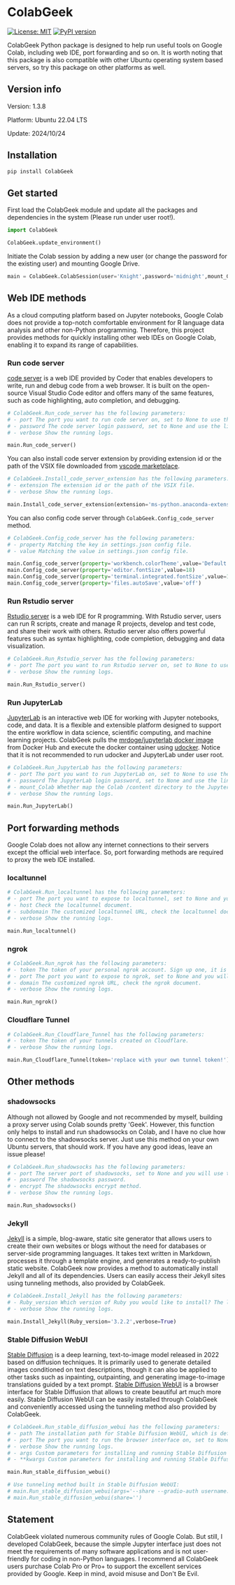 # ColabGeek

[![License: MIT](https://img.shields.io/badge/License-MIT-yellow.svg)](https://github.com/yimingsun12138/ColabGeek/blob/main/LICENSE)
[![PyPI version](https://badge.fury.io/py/ColabGeek.svg)](https://badge.fury.io/py/ColabGeek)

ColabGeek Python package is designed to help run useful tools on Google Colab, including web IDE, port forwarding and so on. It is worth noting that this package is also compatible with other Ubuntu operating system based servers, so try this package on other platforms as well.

## Version info

Version: 1.3.8

Platform: Ubuntu 22.04 LTS

Update: 2024/10/24

## Installation

```python
pip install ColabGeek
```

## Get started

First load the ColabGeek module and update all the packages and dependencies in the system (Please run under user root!).

```python
import ColabGeek

ColabGeek.update_environment()
```

Initiate the Colab session by adding a new user (or change the password for the existing user) and mounting Google Drive.

```python
main = ColabGeek.ColabSession(user='Knight',password='midnight',mount_GD=True)
```

## Web IDE methods

As a cloud computing platform based on Jupyter notebooks, Google Colab does not provide a top-notch comfortable environment for R language data analysis and other non-Python programming. Therefore, this project provides methods for quickly installing other web IDEs on Google Colab, enabling it to expand its range of capabilities.

### Run code server

[code server](https://github.com/coder/code-server) is a web IDE provided by Coder that enables developers to write, run and debug code from a web browser. It is built on the open-source Visual Studio Code editor and offers many of the same features, such as code highlighting, auto completion, and debugging.

```python
# ColabGeek.Run_code_server has the following parameters:
# - port The port you want to run code server on, set to None to use the default port.
# - password The code server login password, set to None and use the linux user password by default.
# - verbose Show the running logs.

main.Run_code_server()
```

You can also install code server extension by providing extension id or the path of the VSIX file downloaded from [vscode marketplace](https://marketplace.visualstudio.com/vscode).

```python
# ColabGeek.Install_code_server_extension has the following parameters:
# - extension The extension id or the path of the VSIX file.
# - verbose Show the running logs.

main.Install_code_server_extension(extension='ms-python.anaconda-extension-pack')
```

You can also config code server through `ColabGeek.Config_code_server` method.

```python
# ColabGeek.Config_code_server has the following parameters:
# - property Matching the key in settings.json config file.
# - value Matching the value in settings.json config file.

main.Config_code_server(property='workbench.colorTheme',value='Default Dark+')
main.Config_code_server(property='editor.fontSize',value=18)
main.Config_code_server(property='terminal.integrated.fontSize',value=18)
main.Config_code_server(property='files.autoSave',value='off')
```

### Run Rstudio server

[Rstudio server](https://posit.co/products/open-source/rstudio-server/) is a web IDE for R programming. With Rstudio server, users can run R scripts, create and manage R projects, develop and test code, and share their work with others. Rstudio server also offers powerful features such as syntax highlighting, code completion, debugging and data visualization.

```python
# ColabGeek.Run_Rstudio_server has the following parameters:
# - port The port you want to run Rstudio server on, set to None to use the default port.
# - verbose Show the running logs.

main.Run_Rstudio_server()
```

### Run JupyterLab
[JupyterLab](https://jupyterlab.readthedocs.io/en/stable/index.html) is an interactive web IDE for working with Jupyter notebooks, code, and data. It is a flexible and extensible platform designed to support the entire workflow in data science, scientific computing, and machine learning projects. ColabGeek pulls the [mrdoge/jupyterlab docker image](https://hub.docker.com/r/mrdoge/jupyterlab) from Docker Hub and execute the docker container using [udocker](https://github.com/indigo-dc/udocker). Notice that it is not recommended to run udocker and JupyterLab under user root.

```python
# ColabGeek.Run_JupyterLab has the following parameters:
# - port The port you want to run JupyterLab on, set to None to use the default port.
# - password The JupyterLab login password, set to None and use the linux user password by default.
# - mount_Colab Whether map the Colab /content directory to the JupyterLab container /content directory.
# - verbose Show the running logs.

main.Run_JupyterLab()
```

## Port forwarding methods

Google Colab does not allow any internet connections to their servers except the official web interface. So, port forwarding methods are required to proxy the web IDE installed.

### localtunnel

```python
# ColabGeek.Run_localtunnel has the following parameters:
# - port The port you want to expose to localtunnel, set to None and you will use the default port.
# - host Check the localtunnel document.
# - subdomain The customized localtunnel URL, check the localtunnel document. (Do not include '_' in the subdomain!)
# - verbose Show the running logs.

main.Run_localtunnel()
```

### ngrok

```python
# ColabGeek.Run_ngrok has the following parameters:
# - token The token of your personal ngrok account. Sign up one, it is free.
# - port The port you want to expose to ngrok, set to None and you will use the default port.
# - domain The customized ngrok URL, check the ngrok document.
# - verbose Show the running logs.

main.Run_ngrok()
```

### Cloudflare Tunnel

```python
# ColabGeek.Run_Cloudflare_Tunnel has the following parameters:
# - token The token of your tunnels created on Cloudflare.
# - verbose Show the running logs.

main.Run_Cloudflare_Tunnel(token='replace with your own tunnel token!')
```

## Other methods

### shadowsocks

Although not allowed by Google and not recommended by myself, building a proxy server using Colab sounds pretty 'Geek'. However, this function only helps to install and run shadowsocks on Colab, and I have no clue how to connect to the shadowsocks server. Just use this method on your own Ubuntu servers, that should work. If you have any good ideas, leave an issue please!

```python
# ColabGeek.Run_shadowsocks has the following parameters:
# - port The server port of shadowsocks, set to None and you will use the default port.
# - password The shadowsocks password.
# - encrypt The shadowsocks encrypt method.
# - verbose Show the running logs.

main.Run_shadowsocks()
```

### Jekyll

[Jekyll](https://jekyllrb.com/) is a simple, blog-aware, static site generator that allows users to create their own websites or blogs without the need for databases or server-side programming languages. It takes text written in Markdown, processes it through a template engine, and generates a ready-to-publish static website. ColabGeek now provides a method to automatically install Jekyll and all of its dependencies. Users can easily access their Jekyll sites using tunneling methods, also provided by ColabGeek.

```python
# ColabGeek.Install_Jekyll has the following parameters:
# - Ruby_version Which version of Ruby you would like to install? The latest stable version is recommended.
# - verbose Show the running logs.

main.Install_Jekyll(Ruby_version='3.2.2',verbose=True)
```

### Stable Diffusion WebUI

[Stable Diffusion](https://github.com/CompVis/stable-diffusion) is a deep learning, text-to-image model released in 2022 based on diffusion techniques. It is primarily used to generate detailed images conditioned on text descriptions, though it can also be applied to other tasks such as inpainting, outpainting, and generating image-to-image translations guided by a text prompt. [Stable Diffusion WebUI](https://github.com/AUTOMATIC1111/stable-diffusion-webui) is a browser interface for Stable Diffusion that allows to create beautiful art much more easily. Stable Diffusion WebUI can be easily installed through ColabGeek and conveniently accessed using the tunneling method also provided by ColabGeek.

```python
# ColabGeek.Run_stable_diffusion_webui has the following parameters:
# - path The installation path for Stable Diffusion WebUI, which is defaulted to /tmp.
# - port The port you want to run the browser interface on, set to None to use the default port.
# - verbose Show the running logs.
# - args Custom parameters for installing and running Stable Diffusion WebUI.
# - **kwargs Custom parameters for installing and running Stable Diffusion WebUI. Cannot be used in conjunction with the args parameter.

main.Run_stable_diffusion_webui()

# Use tunneling method built in Stable Diffusion WebUI:
# main.Run_stable_diffusion_webui(args='--share --gradio-auth username:password')
# main.Run_stable_diffusion_webui(share='')
```

## Statement

ColabGeek violated numerous community rules of Google Colab. But still, I developed ColabGeek, because the simple Jupyter interface just does not meet the requirements of many software applications and is not user-friendly for coding in non-Python languages. I recommend all ColabGeek users purchase Colab Pro or Pro+ to support the excellent services provided by Google. Keep in mind, avoid misuse and Don't Be Evil.
